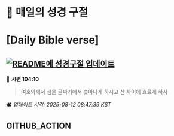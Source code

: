 # 🙏 매일의 성경 구절
# [Daily Bible verse]
## [![README에 성경구절 업데이트](https://github.com/DONGSUKA/first_test/actions/workflows/update-readme-bible.yml/badge.svg)](https://github.com/DONGSUKA/first_test/actions/workflows/update-readme-bible.yml)
<!-- START_BIBLE_VERSE -->
📖 **시편 104:10**
> 여호와께서 샘을 골짜기에서 솟아나게 하시고 산 사이에 흐르게 하사

🕊️ _업데이트 시각: 2025-08-12 08:47:39 KST_
  <!-- END_BIBLE_VERSE -->
## GITHUB_ACTION
